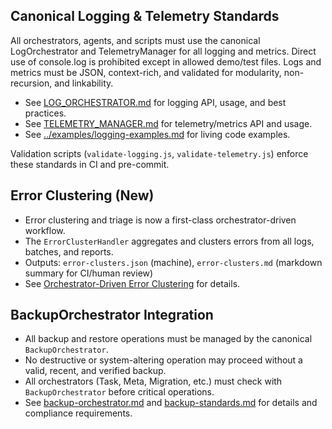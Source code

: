 ## Canonical Logging & Telemetry Standards

All orchestrators, agents, and scripts must use the canonical LogOrchestrator and TelemetryManager for all logging and metrics. Direct use of console.log is prohibited except in allowed demo/test files. Logs and metrics must be JSON, context-rich, and validated for modularity, non-recursion, and linkability.

- See [LOG_ORCHESTRATOR.md](./LOG_ORCHESTRATOR.md) for logging API, usage, and best practices.
- See [TELEMETRY_MANAGER.md](./TELEMETRY_MANAGER.md) for telemetry/metrics API and usage.
- See [../examples/logging-examples.md](../examples/logging-examples.md) for living code examples.

Validation scripts (`validate-logging.js`, `validate-telemetry.js`) enforce these standards in CI and pre-commit.

## Error Clustering (New)

- Error clustering and triage is now a first-class orchestrator-driven workflow.
- The `ErrorClusterHandler` aggregates and clusters errors from all logs, batches, and reports.
- Outputs: `error-clusters.json` (machine), `error-clusters.md` (markdown summary for CI/human review)
- See [Orchestrator-Driven Error Clustering](./ERROR_CLUSTERING.md) for details.

## BackupOrchestrator Integration

- All backup and restore operations must be managed by the canonical `BackupOrchestrator`.
- No destructive or system-altering operation may proceed without a valid, recent, and verified backup.
- All orchestrators (Task, Meta, Migration, etc.) must check with `BackupOrchestrator` before critical operations.
- See [backup-orchestrator.md](./backup-orchestrator.md) and [backup-standards.md](../standards/backup-standards.md) for details and compliance requirements. 